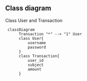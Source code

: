 ## Class diagram

Class User and Transaction

```mermaid
 classDiagram
      Transaction "*" --> "1" User
      class User{
          username
          password
      }
      class Transaction{
          user_id
          subject
          amount
      }
```